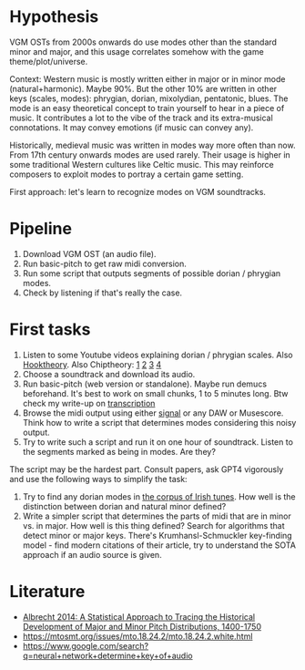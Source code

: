 # Hypothesis

VGM OSTs from 2000s onwards do use modes other than the standard minor and major, and this usage correlates somehow with the game theme/plot/universe.

Context: Western music is mostly written either in major or in minor mode (natural+harmonic). Maybe 90%. But the other 10% are written in other keys (scales, modes): phrygian, dorian, mixolydian, pentatonic, blues. The mode is an easy theoretical concept to train yourself to hear in a piece of music. It contributes a lot to the vibe of the track and its extra-musical connotations. It may convey emotions (if music can convey any).

Historically, medieval music was written in modes way more often than now. From 17th century onwards modes are used rarely. Their usage is higher in some traditional Western cultures like Celtic music. This may reinforce composers to exploit modes to portray a certain game setting.

First approach: let's learn to recognize modes on VGM soundtracks.

# Pipeline
1. Download VGM OST (an audio file).
2. Run basic-pitch to get raw midi conversion.
3. Run some script that outputs segments of possible dorian / phrygian modes.
4. Check by listening if that's really the case.

# First tasks
1. Listen to some Youtube videos explaining dorian / phrygian scales. Also [Hooktheory](https://book-two.hooktheory.com/section/dorian-mode). Also Chiptheory: [1](https://vpavlenko.github.io/chiptheory/search/scale/phrygian) [2](https://vpavlenko.github.io/chiptheory/search/scale/dorian) [3](https://vpavlenko.github.io/chiptheory/search/harmony/dorian_shuttle) [4](https://vpavlenko.github.io/chiptheory/search/harmony/phrygian_shuttle)
2. Choose a soundtrack and download its audio.
3. Run basic-pitch (web version or standalone). Maybe run demucs beforehand. It's best to work on small chunks, 1 to 5 minutes long. Btw check my write-up on [transcription](https://github.com/vpavlenko/study-music/blob/main/parts/transcription.md)
4. Browse the midi output using either [signal](https://signal.vercel.app/) or any DAW or Musescore. Think how to write a script that determines modes considering this noisy output.
5. Try to write such a script and run it on one hour of soundtrack. Listen to the segments marked as being in modes. Are they?

The script may be the hardest part. Consult papers, ask GPT4 vigorously and use the following ways to simplify the task:
1. Try to find any dorian modes in [the corpus of Irish tunes](http://www.oldmusicproject.com/oneils1.html). How well is the distinction between dorian and natural minor defined?
2. Write a simpler script that determines the parts of midi that are in minor vs. in major. How well is this thing defined? Search for algorithms that detect minor or major keys. There's Krumhansl-Schmuckler key-finding model - find modern citations of their article, try to understand the SOTA approach if an audio source is given.

# Literature
- [Albrecht 2014: A Statistical Approach to Tracing the Historical Development of Major and Minor Pitch Distributions, 1400-1750](https://www.dropbox.com/scl/fi/qiybsaymwg1dm4eg8ktmh/albrecht2014.pdf?rlkey=wp0yuxl118ztfbuf7rj1ehux7&dl=0)
- https://mtosmt.org/issues/mto.18.24.2/mto.18.24.2.white.html
- https://www.google.com/search?q=neural+network+determine+key+of+audio
